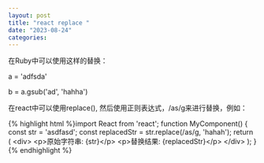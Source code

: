 ```yaml
---
layout: post
title: "react replace "
date: "2023-08-24"
categories: 
---
```

<p>在Ruby中可以使用这样的替换：</p>
<p>a = &#39;adfsda&#39;</p>
<p>b = a.gsub(&#39;ad&#39;, &#39;hahha&#39;)</p>
<p>在react中可以使用replace(), 然后使用正则表达式，/as/g来进行替换，例如：</p>
{% highlight html %}import React from &#39;react&#39;;
function MyComponent() {
const str = &#39;asdfasd&#39;;
const replacedStr = str.replace(/as/g, &#39;hahah&#39;);
return (
&lt;div&gt;
&lt;p&gt;原始字符串: {str}&lt;/p&gt;
&lt;p&gt;替换结果: {replacedStr}&lt;/p&gt;
&lt;/div&gt;
);
}{% endhighlight %}
